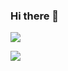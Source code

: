 ### Hi there 👋


<a href="https://hello2.tistory.com/" target="_blank"><img src="https://img.shields.io/badge/블로그-000000?style=for-the-badge&logo=appveyor&logo=Instagram&logoColor=FF5722"/></a>


<a href="https://hello2.tistory.com/" onclick="window.open(this.href);return false;"><img src="https://img.shields.io/badge/블로그-000000?style=뱃지모양&logo=Instagram&logoColor=FF5722"/></a>


<!--
**JeongJaew0n/JeongJaew0n** is a ✨ _special_ ✨ repository because its `README.md` (this file) appears on your GitHub profile.

Here are some ideas to get you started:

- 🔭 I’m currently working on ...
- 🌱 I’m currently learning ...
- 👯 I’m looking to collaborate on ...
- 🤔 I’m looking for help with ...
- 💬 Ask me about ...
- 📫 How to reach me: ...
- 😄 Pronouns: ...
- ⚡ Fun fact: ...
-->
